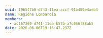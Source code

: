 ```yaml
---
uuid: 196547b0-d743-11ea-accf-91b459e4aeb4
name: Regione Lombardia
members:
  - ac167360-d741-11ea-b57b-a7c066f88ab5
date: 2020-06-06T19:16:47.237Z
---
```


<!-- <p></p> -->
